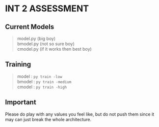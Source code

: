 # INT 2 ASSESSMENT

## Current Models   
> model.py (big boy)   
> bmodel.py (not so sure boy)   
> cmodel.py (if it works then best boy)   

## Training     
> model 	: ``` py train -low ```   
> bmodel : ``` py train -medium ```   
> cmodel : ``` py train -high ```   
  
## Important    
Please do play with any values you feel like, but do not push them since it may can just break the whole architecture.